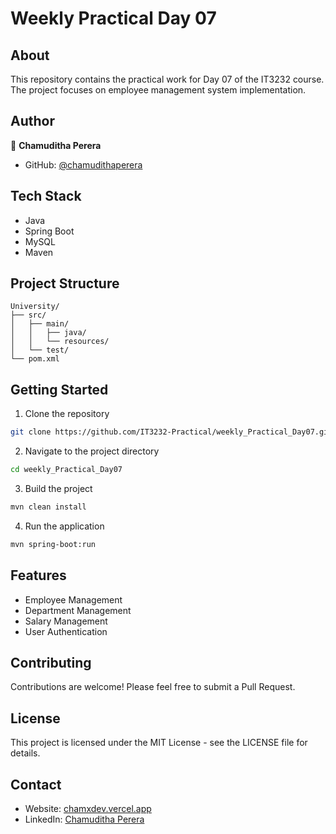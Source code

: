 # Weekly Practical Day 07

## About
This repository contains the practical work for Day 07 of the IT3232 course. The project focuses on employee management system implementation.

## Author
👤 **Chamuditha Perera**
- GitHub: [@chamudithaperera](https://github.com/chamudithaperera)

## Tech Stack
- Java
- Spring Boot
- MySQL
- Maven

## Project Structure
```
University/
├── src/
│   ├── main/
│   │   ├── java/
│   │   └── resources/
│   └── test/
└── pom.xml
```

## Getting Started
1. Clone the repository
```bash
git clone https://github.com/IT3232-Practical/weekly_Practical_Day07.git
```

2. Navigate to the project directory
```bash
cd weekly_Practical_Day07
```

3. Build the project
```bash
mvn clean install
```

4. Run the application
```bash
mvn spring-boot:run
```

## Features
- Employee Management
- Department Management
- Salary Management
- User Authentication

## Contributing
Contributions are welcome! Please feel free to submit a Pull Request.

## License
This project is licensed under the MIT License - see the LICENSE file for details.

## Contact
- Website: [chamxdev.vercel.app](https://chamxdev.vercel.app/)
- LinkedIn: [Chamuditha Perera](https://linkedin.com/in/chamudithaperera)
